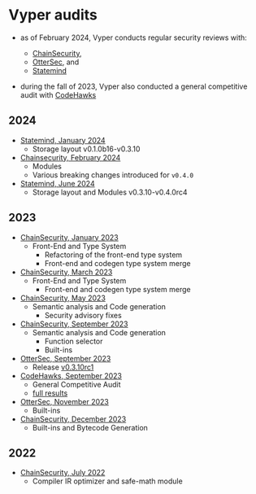 # Vyper audits
- as of February 2024, Vyper conducts regular security reviews with:
    - [ChainSecurity](https://chainsecurity.com/),
    - [OtterSec](https://osec.io/), and
    - [Statemind](https://statemind.io/)

- during the fall of 2023, Vyper also conducted a general competitive audit with [CodeHawks](https://www.codehawks.com/contests/cll5rujmw0001js08menkj7hc)

## 2024
- [Statemind, January 2024](audits/Statemind_Vyper_January_2024_audit.pdf)
    - Storage layout v0.1.0b16-v0.3.10
- [Chainsecurity, February 2024](audits/ChainSecurity_Vyper_February_2024_limited_review.pdf)
    - Modules
    - Various breaking changes introduced for `v0.4.0`
- [Statemind, June 2024](audits/Statemind_Vyper_June_2024_audit.pdf)
    - Storage layout and Modules v0.3.10-v0.4.0rc4

## 2023
- [ChainSecurity, January 2023](audits/ChainSecurity_Vyper_January_2023_limited_review.pdf)
    - Front-End and Type System
        - Refactoring of the front-end type system
        - Front-end and codegen type system merge
- [ChainSecurity, March 2023](audits/ChainSecurity_Vyper_March_2023_limited_review.pdf)
    - Front-End and Type System
        - Front-end and codegen type system merge
- [ChainSecurity, May 2023](audits/ChainSecurity_Vyper_May_2023_limited_review.pdf)
    - Semantic analysis and Code generation
        - Security advisory fixes
- [ChainSecurity, September 2023](audits/ChainSecurity_Vyper_September_2023_limited_review.pdf)
    - Semantic analysis and Code generation
        - Function selector
        - Built-ins
- [OtterSec, September 2023](audits/OtterSec_Vyper_September_2023_audit.pdf)
    - Release [v0.3.10rc1](https://github.com/vyperlang/vyper/releases/tag/v0.3.10rc1)
- [CodeHawks, September 2023](audits/CodeHawks_Vyper_September_2023_competitive_audit.md)
    - General Competitive Audit
    - [full results](https://www.codehawks.com/report/cll5rujmw0001js08menkj7hc)
- [OtterSec, November 2023](audits/OtterSec_Vyper_November_2023_audit.pdf)
    - Built-ins
- [ChainSecurity, December 2023](audits/ChainSecurity_Vyper_December_2023_limited_review.pdf)
    - Built-ins and Bytecode Generation
  
## 2022

- [ChainSecurity, July 2022](audits/ChainSecurity_Vyper_July_2022_limited_review.pdf)
    - Compiler IR optimizer and safe-math module
